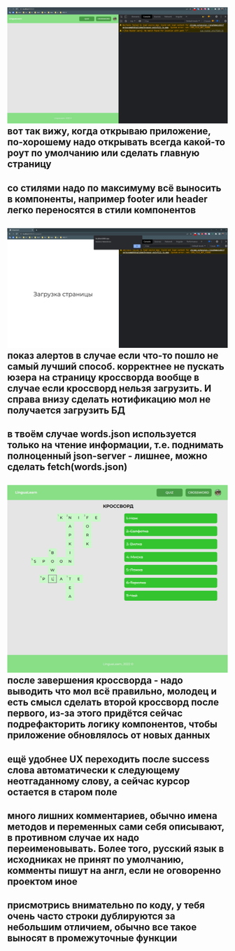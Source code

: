 ![](empty.png)
вот так вижу, когда открываю приложение, по-хорошему
надо открывать всегда какой-то роут по умолчанию или 
сделать главную страницу
-----
со стилями надо по максимуму всё выносить в компоненты,
например footer или header легко переносятся в стили компонентов
-----
![](db.png)
показ алертов в случае если что-то пошло не самый лучший способ.
корректнее не пускать юзера на страницу кроссворда вообще в случае если
кроссворд нельзя загрузить. И справа внизу сделать нотификацию мол не получается загрузить БД
-----
в твоём случае words.json используется только на чтение информации,
т.е. поднимать полноценный json-server - лишнее, можно сделать fetch(words.json)
-----
![](success.png)
после завершения кроссворда - надо выводить что мол всё правильно, молодец и 
есть смысл сделать второй кроссворд после первого, из-за этого
придётся сейчас подрефакторить логику компонентов, чтобы приложение обновлялось от новых данных
-----
ещё удобнее UX переходить после success слова
автоматически к следующему неотгаданному слову, 
а сейчас курсор остается в старом поле
-----
много лишних комментариев, обычно имена методов и переменных сами себя описывают,
в противном случае их надо переименовывать. Более того, русский язык в исходниках не принят по умолчанию,
комменты пишут на англ, если не оговоренно проектом иное
-----
присмотрись внимательно по коду, у тебя очень часто строки дублируются за небольшим
отличием, обычно все такое выносят в промежуточные функции
-----

